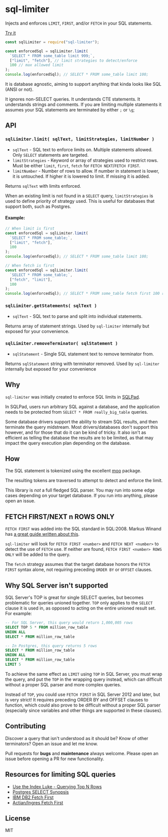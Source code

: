 # sql-limiter

Injects and enforces `LIMIT`, `FIRST`, and/or `FETCH` in your SQL statements.

[Try it](https://rickbergfalk.github.io/sql-limiter/)

```js
const sqlLimiter = require("sql-limiter");

const enforcedSql = sqlLimiter.limit(
  `SELECT * FROM some_table limit 999;`,
  ["limit", "fetch"], // limit strategies to detect/enforce
  100 // max allowed limit
);
console.log(enforcedSql); // SELECT * FROM some_table limit 100;
```

It is database agnostic, aiming to support anything that kinda looks like SQL (ANSI or not).

It ignores non-SELECT queries. It understands CTE statements. It understands strings and comments. If you are limiting multiple statements it assumes your SQL statements are terminated by either `;` or `\g`;

## API

### `sqlLimiter.limit( sqlText, limitStrategies, limitNumber )`

- `sqlText` - SQL text to enforce limits on. Multiple statements allowed. Only `SELECT` statements are targeted.
- `limitStrategies` - Keyword or array of strategies used to restrict rows. Must be either `limit`, `first`, `fetch` for `FETCH NEXT`/`FETCH FIRST`.
- `limitNumber` - Number of rows to allow. If number in statement is lower, it is untouched. If higher it is lowered to limit. If missing it is added.

Returns `sqlText` with limits enforced.

When an existing limit is not found in a `SELECT` query, `limitStrategies` is used to define priority of strategy used. This is useful for databases that support both, such as Postgres.

#### Example:

```js
// When limit is first
const enforcedSql = sqlLimiter.limit(
  `SELECT * FROM some_table;`,
  ["limit", "fetch"],
  100
);
console.log(enforcedSql); // SELECT * FROM some_table limit 100;

// When fetch is first
const enforcedSql = sqlLimiter.limit(
  `SELECT * FROM some_table;`,
  ["fetch", "limit"],
  100
);
console.log(enforcedSql); // SELECT * FROM some_table fetch first 100 rows only;
```

### `sqlLimiter.getStatements( sqlText )`

- `sqlText` - SQL text to parse and split into individual statements.

Returns array of statement strings. Used by `sql-limiter` internally but exposed for your convenience.

### `sqlLimiter.removeTerminator( sqlStatement )`

- `sqlStatement` - Single SQL statement text to remove terminator from.

Returns `sqlStatement` string with terminator removed. Used by `sql-limiter` internally but exposed for your convenience

## Why

`sql-limiter` was initially created to enforce SQL limits in [SQLPad](https://github.com/rickbergfalk/sqlpad).

In SQLPad, users run arbitrary SQL against a database, and the application needs to be protected from `SELECT * FROM really_big_table` queries.

Some database drivers support the ability to stream SQL results, and then terminate the query midstream. Most drivers/databases don't support this however, and for those that do it can be kind of tricky. It also isn't as efficient as telling the database the results are to be limited, as that may impact the query execution plan depending on the database.

## How

The SQL statement is tokenized using the excellent [moo](https://www.npmjs.com/package/moo) package.

The resulting tokens are traversed to attempt to detect and enforce the limit.

This library is _not_ a full fledged SQL parser. You may run into some edge cases depending on your target database. If you run into anything, please open an issue.

## FETCH FIRST/NEXT n ROWS ONLY

`FETCH FIRST` was added into the SQL standard in SQL:2008. Markus Winand has [a great guide written about this](https://use-the-index-luke.com/sql/partial-results/top-n-queries).

`sql-limiter` will look for `FETCH FIRST <number>` and `FETCH NEXT <number>` to detect the use of `FETCH` use. If neither are found, `FETCH FIRST <number> ROWS ONLY` will be added to the query.

The `fetch` strategy assumes that the target database honors the `FETCH FIRST` syntax alone, not requiring preceding `ORDER BY` or `OFFSET` clauses.

## Why SQL Server isn't supported

SQL Server's TOP is great for single SELECT queries, but becomes problematic for queries unioned together. `TOP` only applies to the `SELECT` clause it is used in, as opposed to acting on the entire unioned result set. For example:

```sql
-- For SQL Server, this query would return 1,000,005 rows
SELECT TOP 5 * FROM million_row_table
UNION ALL
SELECT * FROM million_row_table

-- In Postgres, this query returns 5 rows
SELECT * FROM million_row_table
UNION ALL
SELECT * FROM million_row_table
LIMIT 5
```

To achieve the same effect as `LIMIT` using `TOP` in SQL Server, you must wrap the query, and put the `TOP` in the wrapping query instead, which can difficult without a proper SQL parser and more complex queries.

Instead of `TOP`, you could use `FETCH FIRST` in SQL Server 2012 and later, but is very strict! It requires preceding ORDER BY and OFFSET clauses to function, which could also prove to be difficult without a proper SQL parser (especially since variables and other things are supported in these clauses).

## Contributing

Discover a query that isn't understood as it should be? Know of other terminators? Open an issue and let me know.

Pull requests for **bugs** and **maintenance** always welcome. Please open an issue before opening a PR for new functionality.

## Resources for limiting SQL queries

- [Use the Index Luke - Querying Top N Rows](https://use-the-index-luke.com/sql/partial-results/top-n-queries)
- [Postgres SELECT Synopsis](https://www.postgresql.org/docs/12/sql-select.html)
- [IBM DB2 Fetch First](https://www.ibm.com/support/knowledgecenter/SSEPEK_10.0.0/sqlref/src/tpc/db2z_sql_fetchfirstclause.html)
- [Actian/Ingres Fetch First](https://docs.actian.com/ingres/10s/index.html#page/SQLRef%2FFETCH_FIRST_Clause_and_OFFSET_Clause.htm%23)

## License

MIT
